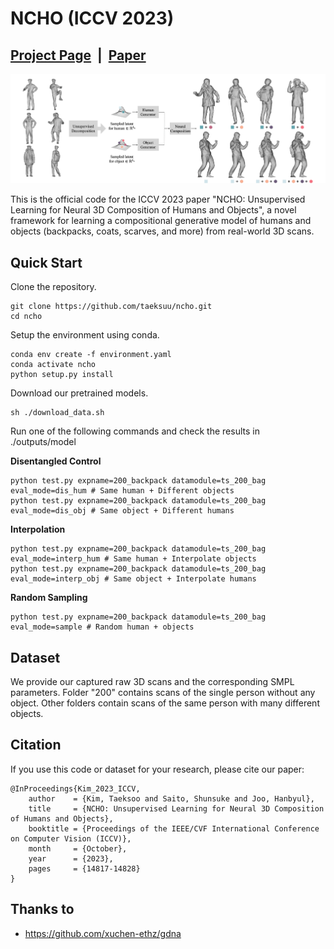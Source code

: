 # NCHO (ICCV 2023)

## [Project Page](https://taeksuu.github.io/ncho/) &nbsp;|&nbsp; [Paper](https://arxiv.org/pdf/2305.14345.pdf) 

![teaser.png](./assets/teaser1.png)

This is the official code for the ICCV 2023 paper "NCHO: Unsupervised Learning for Neural 3D Composition of Humans and Objects", a novel framework for learning a compositional generative model of humans and objects (backpacks, coats, scarves, and more) from real-world 3D scans.

## Quick Start

Clone the repository.
```
git clone https://github.com/taeksuu/ncho.git
cd ncho
```

Setup the environment using conda.
```
conda env create -f environment.yaml
conda activate ncho
python setup.py install
```

Download our pretrained models.
```
sh ./download_data.sh
```

Run one of the following commands and check the results in ./outputs/model

**Disentangled Control**
```
python test.py expname=200_backpack datamodule=ts_200_bag eval_mode=dis_hum # Same human + Different objects
python test.py expname=200_backpack datamodule=ts_200_bag eval_mode=dis_obj # Same object + Different humans
```

**Interpolation**
```
python test.py expname=200_backpack datamodule=ts_200_bag eval_mode=interp_hum # Same human + Interpolate objects
python test.py expname=200_backpack datamodule=ts_200_bag eval_mode=interp_obj # Same object + Interpolate humans
```

**Random Sampling**
```
python test.py expname=200_backpack datamodule=ts_200_bag eval_mode=sample # Random human + objects
```

## Dataset
We provide our captured raw 3D scans and the corresponding SMPL parameters. Folder "200" contains scans of the single person without any object. Other folders contain scans of the same person with many different objects.


## Citation

If you use this code or dataset for your research, please cite our paper:

```
@InProceedings{Kim_2023_ICCV,
    author    = {Kim, Taeksoo and Saito, Shunsuke and Joo, Hanbyul},
    title     = {NCHO: Unsupervised Learning for Neural 3D Composition of Humans and Objects},
    booktitle = {Proceedings of the IEEE/CVF International Conference on Computer Vision (ICCV)},
    month     = {October},
    year      = {2023},
    pages     = {14817-14828}
}
```

## Thanks to
- https://github.com/xuchen-ethz/gdna